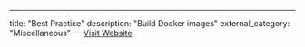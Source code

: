 ---
title: "Best Practice"
description: "Build  Docker images"
external_category: "Miscellaneous"
---[Visit Website](https://docs.docker.com/develop/develop-images/dockerfile_best-practices/)

